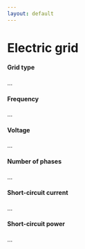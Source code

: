 ```yaml
---
layout: default
---
```


# Electric grid

####	Grid type

...

####	Frequency

...

####	Voltage

...

####	Number of phases

...

####	Short-circuit current

...

####	Short-circuit power

...
